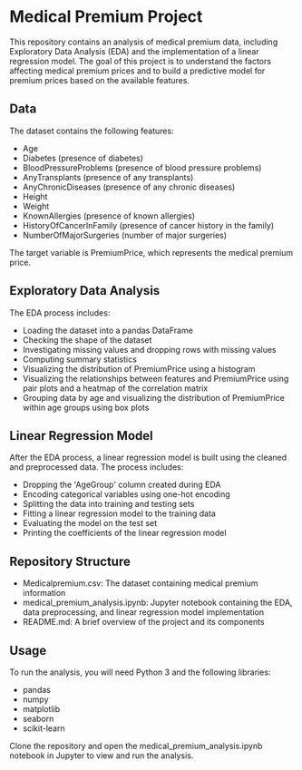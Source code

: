 # Medical Premium Project

This repository contains an analysis of medical premium data, including Exploratory Data Analysis (EDA) and the implementation of a linear regression model. The goal of this project is to understand the factors affecting medical premium prices and to build a predictive model for premium prices based on the available features.

## Data

The dataset contains the following features:

- Age
- Diabetes (presence of diabetes)
- BloodPressureProblems (presence of blood pressure problems)
- AnyTransplants (presence of any transplants)
- AnyChronicDiseases (presence of any chronic diseases)
- Height
- Weight
- KnownAllergies (presence of known allergies)
- HistoryOfCancerInFamily (presence of cancer history in the family)
- NumberOfMajorSurgeries (number of major surgeries)

The target variable is PremiumPrice, which represents the medical premium price.

## Exploratory Data Analysis

The EDA process includes:

- Loading the dataset into a pandas DataFrame
- Checking the shape of the dataset
- Investigating missing values and dropping rows with missing values
- Computing summary statistics
- Visualizing the distribution of PremiumPrice using a histogram
- Visualizing the relationships between features and PremiumPrice using pair plots and a heatmap of the correlation matrix
- Grouping data by age and visualizing the distribution of PremiumPrice within age groups using box plots

## Linear Regression Model

After the EDA process, a linear regression model is built using the cleaned and preprocessed data. The process includes:

- Dropping the 'AgeGroup' column created during EDA
- Encoding categorical variables using one-hot encoding
- Splitting the data into training and testing sets
- Fitting a linear regression model to the training data
- Evaluating the model on the test set
- Printing the coefficients of the linear regression model

## Repository Structure

- Medicalpremium.csv: The dataset containing medical premium information
- medical_premium_analysis.ipynb: Jupyter notebook containing the EDA, data preprocessing, and linear regression model implementation
- README.md: A brief overview of the project and its components

## Usage

To run the analysis, you will need Python 3 and the following libraries:

- pandas
- numpy
- matplotlib
- seaborn
- scikit-learn

Clone the repository and open the medical_premium_analysis.ipynb notebook in Jupyter to view and run the analysis.
